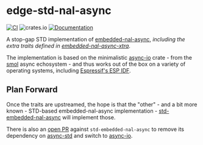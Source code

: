 # edge-std-nal-async

[![CI](https://github.com/ivmarkov/edge-net/actions/workflows/ci.yml/badge.svg)](https://github.com/ivmarkov/edge-net/actions/workflows/ci.yml)
![crates.io](https://img.shields.io/crates/v/edge-net.svg)
[![Documentation](https://docs.rs/edge-net/badge.svg)](https://docs.rs/edge-net)

A stop-gap STD implementation of [embedded-nal-async](https://github.com/rust-embedded-community/embedded-nal/tree/master/embedded-nal-async), *including the extra traits defined in [embedded-nal-async-xtra](../embedded-nal-async-xtra)*.

The implementation is based on the minimalistic [async-io](https://github.com/smol-rs/async-io) crate - from the [smol](https://github.com/smol-rs/smol) async echosystem - and thus works out of the box on a variety of operating systems, including [Espressif's ESP IDF](https://github.com/espressif/esp-idf).

## Plan Forward

Once the traits are upstreamed, the hope is that the "other" - and a bit more known - STD-based embedded-nal-async implementation - [std-embedded-nal-async](https://gitlab.com/chrysn/std-embedded-nal/-/tree/master/std-embedded-nal-async?ref_type=heads) will implement those.

There is also an [open PR](https://gitlab.com/chrysn/std-embedded-nal/-/merge_requests/6) against `std-embedded-nal-async` to remove its dependency on [async-std](https://github.com/async-rs/async-std) and switch to [async-io](https://github.com/smol-rs/async-io).

